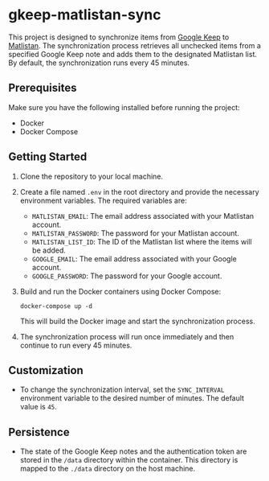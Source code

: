 # gkeep-matlistan-sync

This project is designed to synchronize items from [Google Keep](https://keep.google.com/) to [Matlistan](https://www.matlistan.se). The synchronization process retrieves all unchecked items from a specified Google Keep note and adds them to the designated Matlistan list. By default, the synchronization runs every 45 minutes.

## Prerequisites

Make sure you have the following installed before running the project:

-  Docker
-  Docker Compose

## Getting Started

1. Clone the repository to your local machine.

2. Create a file named `.env` in the root directory and provide the necessary environment variables. The required variables are:
    - `MATLISTAN_EMAIL`: The email address associated with your Matlistan account.
    - `MATLISTAN_PASSWORD`: The password for your Matlistan account.
    - `MATLISTAN_LIST_ID`: The ID of the Matlistan list where the items will be added.
    - `GOOGLE_EMAIL`: The email address associated with your Google account.
    - `GOOGLE_PASSWORD`: The password for your Google account.

3. Build and run the Docker containers using Docker Compose:

   ```
   docker-compose up -d
   ```

   This will build the Docker image and start the synchronization process.

4. The synchronization process will run once immediately and then continue to run every 45 minutes.

## Customization

-  To change the synchronization interval, set the `SYNC_INTERVAL` environment variable to the desired number of minutes. The default value is `45`.

## Persistence

-  The state of the Google Keep notes and the authentication token are stored in the `/data` directory within the container. This directory is mapped to the `./data` directory on the host machine.
